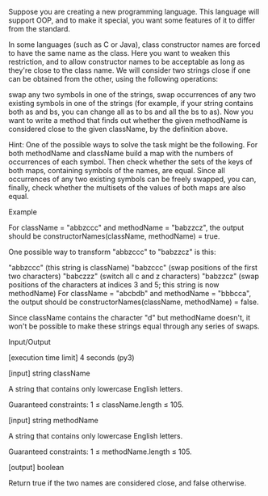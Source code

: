 Suppose you are creating a new programming language. This language will support OOP, and to make it special, you want some features of it to differ from the standard.

In some languages (such as C or Java), class constructor names are forced to have the same name as the class. Here you want to weaken this restriction, and to allow constructor names to be acceptable as long as they're close to the class name. We will consider two strings close if one can be obtained from the other, using the following operations:

swap any two symbols in one of the strings,
swap occurrences of any two existing symbols in one of the strings (for example, if your string contains both as and bs, you can change all as to bs and all the bs to as).
Now you want to write a method that finds out whether the given methodName is considered close to the given className, by the definition above.

Hint: One of the possible ways to solve the task might be the following. For both methodName and className build a map with the numbers of occurrences of each symbol. Then check whether the sets of the keys of both maps, containing symbols of the names, are equal. Since all occurrences of any two existing symbols can be freely swapped, you can, finally, check whether the multisets of the values of both maps are also equal.

Example

For className = "abbzccc" and methodName = "babzzcz", the output should be
constructorNames(className, methodName) = true.

One possible way to transform "abbzccc" to "babzzcz" is this:

"abbzccc" (this string is className)
"babzccc" (swap positions of the first two characters)
"babczzz" (switch all c and z characters)
"babzzcz" (swap positions of the characters at indices 3 and 5; this string is now methodName)
For className = "abcbdb" and methodName = "bbbcca", the output should be constructorNames(className, methodName) = false.

Since className contains the character "d" but methodName doesn't, it won't be possible to make these strings equal through any series of swaps.

Input/Output

[execution time limit] 4 seconds (py3)

[input] string className

A string that contains only lowercase English letters.

Guaranteed constraints:
1 ≤ className.length ≤ 105.

[input] string methodName

A string that contains only lowercase English letters.

Guaranteed constraints:
1 ≤ methodName.length ≤ 105.

[output] boolean

Return true if the two names are considered close, and false otherwise.